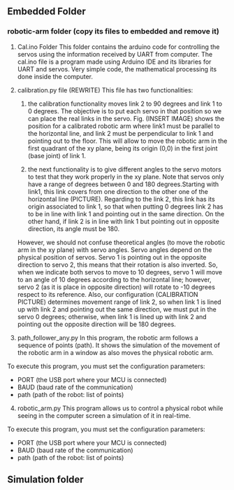 

## Embedded Folder
### robotic-arm folder (copy its files to embedded and remove it)
1. Cal.ino Folder
This folder contains the arduino code for controlling the servos using the information received by UART from computer. The cal.ino file is a program made using Arduino IDE and its libraries for UART and servos. Very simple code, the mathematical processing its done inside the computer.

2. calibration.py file (REWRITE)
This file has two functionalities: 
    1) the calibration functionality moves link 2 to 90 degrees and link 1 to 0 degrees. The objective is to put each servo in that position so we can place the real links in the servo. Fig. (INSERT IMAGE) shows the position for a calibrated robotic arm where link1 must be parallel to the horizontal line, and link 2 must be perpendicular to link 1 and pointing out to the floor. This will allow to move the robotic arm in the first quadrant of the xy plane, being its origin (0,0) in the first joint (base joint) of link 1. 

    2) the next functionality is to give different angles to the servo motors to test that they work properly in the xy plane. Note that servos only have a range of degrees between 0 and 180 degrees.Starting with link1, this link covers from one direction to the other one of the horizontal line (PICTURE). Regarding to the link 2, this link has its origin associated to link 1, so that when putting 0 degrees link 2 has to be in line with link 1 and pointing out in the same direction. On the other hand, if link 2 is in line with link 1 but pointing out in opposite direction, its angle must be 180. 
    
    However, we should not confuse theoretical angles (to move the robotic arm in the xy plane) with servo angles. Servo angles depend on the physical position of servos. Servo 1 is pointing out in the opposite direction to servo 2, this means that their rotation is also inverted. So, when we indicate both servos to move to 10 degrees, servo 1 will move to an angle of 10 degrees according to the horizontal line; however, servo 2 (as it is place in opposite direction) will rotate to -10 degrees respect to its reference. Also, our configuration (CALIBRATION PICTURE) determines movement range of link 2, so when link 1 is lined up with link 2 and pointing out the same direction, we must put in the servo 0 degrees; otherwise, when link 1 is lined up with link 2 and pointing out the opposite direction will be 180 degrees.

3. path_follower_any.py
In this program, the robotic arm follows a sequence of points (path). It shows the simulation of the movement of the robotic arm in a window as also moves the physical robotic arm. 

To execute this program, you must set the configuration parameters:
-   PORT (the USB port where your MCU is connected)  
-   BAUD (baud rate of the communication)             
-   path (path of the robot: list of points)


4. robotic_arm.py
This program allows us to control a physical robot while seeing in the computer screen a simulation of it in real-time.

To execute this program, you must set the configuration parameters:
-   PORT (the USB port where your MCU is connected)  
-   BAUD (baud rate of the communication)             
-   path (path of the robot: list of points)



## Simulation folder
